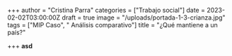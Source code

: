 +++
author = "Cristina Parra"
categories = ["Trabajo social"]
date = 2023-02-02T03:00:00Z
draft = true
image = "/uploads/portada-1-3-crianza.jpg"
tags = ["MIP Caso", " Análisis comparativo"]
title = "¿Qué mantiene a un país?"

+++
**asd**